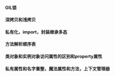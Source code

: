 #### GIL锁

#### 深拷贝和浅拷贝

#### 私有化，import，封装继承多态

#### 方法解析顺序表

#### 类对象和实例对象访问属性的区别和property属性

#### 私有属性和名字重整，魔法属性和方法，上下文管理器
